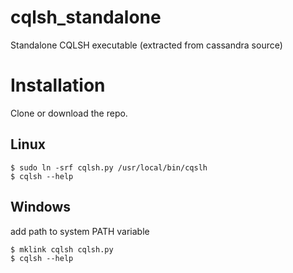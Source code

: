 cqlsh_standalone
================

Standalone CQLSH executable (extracted from cassandra source)


Installation  
==
Clone or download the repo.  

Linux  
--
```
$ sudo ln -srf cqlsh.py /usr/local/bin/cqslh  
$ cqlsh --help
```

Windows
--
add path to system PATH variable  
```
$ mklink cqlsh cqlsh.py
$ cqlsh --help
```